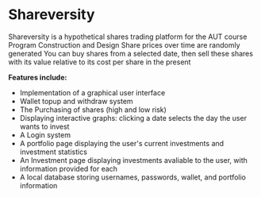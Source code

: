 # Shareversity
Shareversity is a hypothetical shares trading platform for the AUT course Program Construction and Design 
Share prices over time are randomly generated
You can buy shares from a selected date, then sell these shares with its value relative to its cost per share in the present 

**Features include:**
- Implementation of a graphical user interface
- Wallet topup and withdraw system
- The Purchasing of shares (high and low risk)
- Displaying interactive graphs: clicking a date selects the day the user wants to invest
- A Login system
- A portfolio page displaying the user's current investments and investment statistics
- An Investment page displaying investments avaliable to the user, with information provided for each
- A local database storing usernames, passwords, wallet, and portfolio information  
